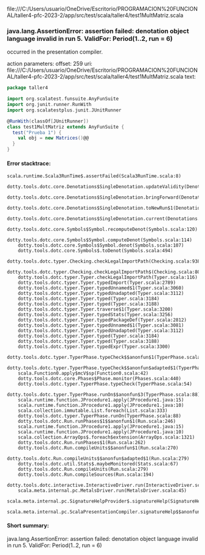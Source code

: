 file:///C:/Users/usuario/OneDrive/Escritorio/PROGRAMACION%20FUNCIONAL/taller4-pfc-2023-2/app/src/test/scala/taller4/test1MultMatriz.scala
### java.lang.AssertionError: assertion failed: denotation object language invalid in run 5. ValidFor: Period(1..2, run = 6)

occurred in the presentation compiler.

action parameters:
offset: 259
uri: file:///C:/Users/usuario/OneDrive/Escritorio/PROGRAMACION%20FUNCIONAL/taller4-pfc-2023-2/app/src/test/scala/taller4/test1MultMatriz.scala
text:
```scala
package taller4

import org.scalatest.funsuite.AnyFunSuite
import org.junit.runner.RunWith
import org.scalatestplus.junit.JUnitRunner

@RunWith(classOf[JUnitRunner])
class test1MultMatriz extends AnyFunSuite {
  test("Prueba 1") {
    val obj = new Matrices()@@
  }
}

```



#### Error stacktrace:

```
scala.runtime.Scala3RunTime$.assertFailed(Scala3RunTime.scala:8)
	dotty.tools.dotc.core.Denotations$SingleDenotation.updateValidity(Denotations.scala:717)
	dotty.tools.dotc.core.Denotations$SingleDenotation.bringForward(Denotations.scala:742)
	dotty.tools.dotc.core.Denotations$SingleDenotation.toNewRun$1(Denotations.scala:799)
	dotty.tools.dotc.core.Denotations$SingleDenotation.current(Denotations.scala:870)
	dotty.tools.dotc.core.Symbols$Symbol.recomputeDenot(Symbols.scala:120)
	dotty.tools.dotc.core.Symbols$Symbol.computeDenot(Symbols.scala:114)
	dotty.tools.dotc.core.Symbols$Symbol.denot(Symbols.scala:107)
	dotty.tools.dotc.core.Symbols$.toDenot(Symbols.scala:494)
	dotty.tools.dotc.typer.Checking.checkLegalImportPath(Checking.scala:938)
	dotty.tools.dotc.typer.Checking.checkLegalImportPath$(Checking.scala:809)
	dotty.tools.dotc.typer.Typer.checkLegalImportPath(Typer.scala:116)
	dotty.tools.dotc.typer.Typer.typedImport(Typer.scala:2789)
	dotty.tools.dotc.typer.Typer.typedUnnamed$1(Typer.scala:3060)
	dotty.tools.dotc.typer.Typer.typedUnadapted(Typer.scala:3112)
	dotty.tools.dotc.typer.Typer.typed(Typer.scala:3184)
	dotty.tools.dotc.typer.Typer.typed(Typer.scala:3188)
	dotty.tools.dotc.typer.Typer.traverse$1(Typer.scala:3200)
	dotty.tools.dotc.typer.Typer.typedStats(Typer.scala:3256)
	dotty.tools.dotc.typer.Typer.typedPackageDef(Typer.scala:2812)
	dotty.tools.dotc.typer.Typer.typedUnnamed$1(Typer.scala:3081)
	dotty.tools.dotc.typer.Typer.typedUnadapted(Typer.scala:3112)
	dotty.tools.dotc.typer.Typer.typed(Typer.scala:3184)
	dotty.tools.dotc.typer.Typer.typed(Typer.scala:3188)
	dotty.tools.dotc.typer.Typer.typedExpr(Typer.scala:3300)
	dotty.tools.dotc.typer.TyperPhase.typeCheck$$anonfun$1(TyperPhase.scala:44)
	dotty.tools.dotc.typer.TyperPhase.typeCheck$$anonfun$adapted$1(TyperPhase.scala:54)
	scala.Function0.apply$mcV$sp(Function0.scala:42)
	dotty.tools.dotc.core.Phases$Phase.monitor(Phases.scala:440)
	dotty.tools.dotc.typer.TyperPhase.typeCheck(TyperPhase.scala:54)
	dotty.tools.dotc.typer.TyperPhase.runOn$$anonfun$3(TyperPhase.scala:88)
	scala.runtime.function.JProcedure1.apply(JProcedure1.java:15)
	scala.runtime.function.JProcedure1.apply(JProcedure1.java:10)
	scala.collection.immutable.List.foreach(List.scala:333)
	dotty.tools.dotc.typer.TyperPhase.runOn(TyperPhase.scala:88)
	dotty.tools.dotc.Run.runPhases$1$$anonfun$1(Run.scala:246)
	scala.runtime.function.JProcedure1.apply(JProcedure1.java:15)
	scala.runtime.function.JProcedure1.apply(JProcedure1.java:10)
	scala.collection.ArrayOps$.foreach$extension(ArrayOps.scala:1321)
	dotty.tools.dotc.Run.runPhases$1(Run.scala:262)
	dotty.tools.dotc.Run.compileUnits$$anonfun$1(Run.scala:270)
	dotty.tools.dotc.Run.compileUnits$$anonfun$adapted$1(Run.scala:279)
	dotty.tools.dotc.util.Stats$.maybeMonitored(Stats.scala:67)
	dotty.tools.dotc.Run.compileUnits(Run.scala:279)
	dotty.tools.dotc.Run.compileSources(Run.scala:194)
	dotty.tools.dotc.interactive.InteractiveDriver.run(InteractiveDriver.scala:165)
	scala.meta.internal.pc.MetalsDriver.run(MetalsDriver.scala:45)
	scala.meta.internal.pc.SignatureHelpProvider$.signatureHelp(SignatureHelpProvider.scala:40)
	scala.meta.internal.pc.ScalaPresentationCompiler.signatureHelp$$anonfun$1(ScalaPresentationCompiler.scala:375)
```
#### Short summary: 

java.lang.AssertionError: assertion failed: denotation object language invalid in run 5. ValidFor: Period(1..2, run = 6)